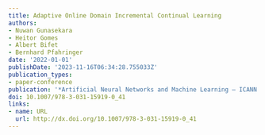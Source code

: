 ```yaml
---
title: Adaptive Online Domain Incremental Continual Learning
authors:
- Nuwan Gunasekara
- Heitor Gomes
- Albert Bifet
- Bernhard Pfahringer
date: '2022-01-01'
publishDate: '2023-11-16T06:34:28.755033Z'
publication_types:
- paper-conference
publication: '*Artificial Neural Networks and Machine Learning – ICANN 2022*'
doi: 10.1007/978-3-031-15919-0_41
links:
- name: URL
  url: http://dx.doi.org/10.1007/978-3-031-15919-0_41
---
```

